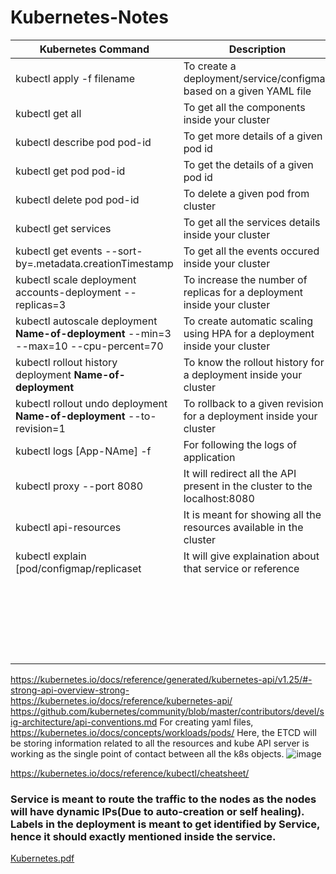 # Kubernetes-Notes

| Kubernetes Command | Description |
| --- | ----------- |
|  kubectl apply -f filename | To create a deployment/service/configmap based on a given YAML file |
|kubectl get all | To get all the components inside your cluster|
|kubectl describe pod pod-id|To get more details of a given pod id|
|kubectl get pod pod-id|To get the details of a given pod id|
|kubectl delete pod pod-id|To delete a given pod from cluster |
|kubectl get services|To get all the services details inside your cluster|
|kubectl get events --sort-by=.metadata.creationTimestamp|To get all the events occured inside your cluster|
|kubectl scale deployment accounts-deployment --replicas=3|To increase the number of replicas for a deployment inside your cluster|
|kubectl autoscale deployment **Name-of-deployment** --min=3 --max=10 --cpu-percent=70|To create automatic scaling using HPA for a deployment inside your cluster|
|kubectl rollout history deployment **Name-of-deployment**|To know the rollout history for a deployment inside your cluster|
|kubectl rollout undo deployment **Name-of-deployment** --to-revision=1|To rollback to a given revision for a deployment inside your cluster|
| kubectl logs [App-NAme] -f|For following the logs of application|
|kubectl proxy --port 8080| It will redirect all the API present in the cluster to the localhost:8080|
|kubectl api-resources|It is meant for showing all the resources available in the cluster|
|kubectl explain [pod/configmap/replicaset| It will give explaination about that service or reference|
|||
|||
|||
|||
|||
|||
|||
|||
|||
|||
|||
|||
|||
|||
|||
|||
|||
|||
||| 
|||
|||
|||
|||
 https://kubernetes.io/docs/reference/generated/kubernetes-api/v1.25/#-strong-api-overview-strong-
 https://kubernetes.io/docs/reference/kubernetes-api/
 https://github.com/kubernetes/community/blob/master/contributors/devel/sig-architecture/api-conventions.md
For creating yaml files, https://kubernetes.io/docs/concepts/workloads/pods/
Here, the ETCD will be storing information related to all the resources and kube API server is working as the single point of contact between all the k8s objects. 
![image](https://user-images.githubusercontent.com/38420375/195338708-a4e944d0-b2f0-4634-b7b0-ce63ee01d8f3.png)

https://kubernetes.io/docs/reference/kubectl/cheatsheet/ 

### Service is meant to route the traffic to the nodes as the nodes will have dynamic IPs(Due to auto-creation or self healing). Labels in the deployment is meant to get identified by Service, hence it should exactly mentioned inside the service.  

[Kubernetes.pdf](https://github.com/shivam005/Important-Notes/files/9433563/Kubernetes.pdf)


